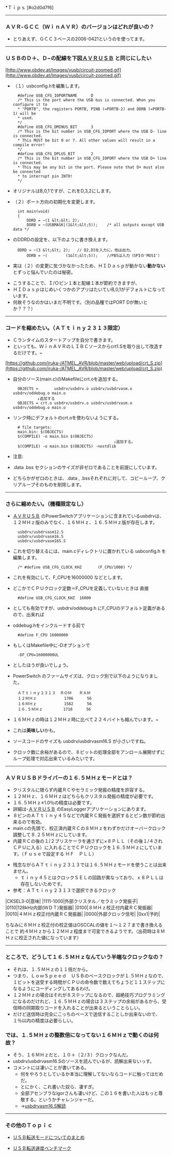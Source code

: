 ﻿*Ｔｉｐｓ [#o2d0d7f6]

- - - -
### ＡＶＲ-ＧＣＣ（ＷｉｎＡＶＲ）のバージョンはどれが良いの？
- とりあえず、ＧＣＣ３ベースの2006-0421というのを使ってます。

<!-- dummy comment line for breaking list -->


- - - -
### ＵＳＢのＤ＋、Ｄ−の配線を下図[ＡＶＲＵＳＢ](http://www.obdev.at/products/avrusb/index.html) と同じにしたい
[http://www.obdev.at/Images/vusb/circuit-zoomed.gif](http://www.obdev.at/Images/vusb/circuit-zoomed.gif) 

- （１）usbconfig.hを編集します。

		#define USB_CFG_IOPORTNAME      D
		/* This is the port where the USB bus is connected. When you configure it to
		* "PORTB", the registers PORTB, PINB (=PORTB-2) and DDRB (=PORTB-1) will be
		* used.
		*/
		#define USB_CFG_DMINUS_BIT      3
		/* This is the bit number in USB_CFG_IOPORT where the USB D- line is connected.
		* This MUST be bit 0 or 7. All other values will result in a compile error!
		*/
		#define USB_CFG_DPLUS_BIT       2
		/* This is the bit number in USB_CFG_IOPORT where the USB D+ line is connected.
		* This may be any bit in the port. Please note that D+ must also be connected
		* to interrupt pin INT0!
		*/
- オリジナルはB,0,1ですが、これをD,3,2にします。
- （２）ポート方向の初期化を変更します。

		int main(void)
		{
			DDRD = ~(1 &lt;&lt; 2);
			DDRB = ~(USBMASK|(1&lt;&lt;5));    /* all outputs except USB data */
- のDDRDの設定を、以下のように書き換えます。

		DDRD = ~(3 &lt;&lt; 2);   // D2,D3を入力に。他は出力。
			DDRB = ~(        (1&lt;&lt;5));    //PB5は入力（SPIの'MOSI'）
- 実は（２）の変更に気づかなかったため、ＨＩＤａｓｐが動かない**動かない**とずっと悩んでいたのは秘密。

<!-- dummy comment line for breaking list -->

- こうすることで、Ｉ/Ｏピン１本と配線１本が節約できますが、
- ＨＩＤａｓｐはじめいくつかのアプリはたいていB,0,1がデフォルトになっています。
- 何故そうなのかはいまだ不明です。（別の品種ではPORT Dが無いとか？？？）

<!-- dummy comment line for breaking list -->

- - - -
### コードを縮めたい。（ＡＴｔｉｎｙ２３１３限定）
- Ｃランタイムのスタートアップを自分で書きます。
- といっても、ＷｉｎＡＶＲのＬＩＢＣソースからcrt1.Sを取り出して改造するだけです。~

<!-- dummy comment line for breaking list -->
[https://github.com/iruka-/ATMEL_AVR/blob/master/web/upload/crt_S.zip](https://github.com/iruka-/ATMEL_AVR/blob/master/web/upload/crt_S.zip) 
- 自分のソース(main.c)のMakefileにcrt.oを追加する。

		OBJECTS =       usbdrv/usbdrv.o usbdrv/usbdrvasm.o usbdrv/oddebug.o main.o
		  　　　　↓追加する
		OBJECTS = crt.o usbdrv/usbdrv.o usbdrv/usbdrvasm.o usbdrv/oddebug.o main.o
- リンク時にデフォルトのcrt.oを使わないようにする。

		# file targets:
		main.bin: $(OBJECTS)
		$(COMPILE) -o main.bin $(OBJECTS)
		                                          ↓追加する。
		$(COMPILE) -o main.bin $(OBJECTS) -nostdlib
- 注意:
- .data .bss セクションのサイズが非ゼロであることを前提にしています。
- どちらかがゼロのときは、.data , .bssそれぞれに対して、コピーループ、クリアループそのものを削除します。

<!-- dummy comment line for breaking list -->

- - - -
### さらに縮めたい。（機種限定なし）
- [ＡＶＲＵＳＢ](http://www.obdev.at/products/avrusb/index.html) のPowerSwitchアプリケーションに含まれているusbdrvは、１２ＭＨｚ版のみでなく、１６ＭＨｚ、１６.５ＭＨｚ版が存在します。

		usbdrv/usbdrvasm12.S
		usbdrv/usbdrvasm16.S
		usbdrv/usbdrvasm165.S
- これを切り替えるには、main.cディレクトリに置かれている usbconfig.h を編集します。

		/* #define USB_CFG_CLOCK_KHZ       (F_CPU/1000) */
- これを有効にして、F_CPUを16000000 などとします。
- どこかでＣＰＵクロック定数＝F_CPUを定義していないときは 直接

		#define USB_CFG_CLOCK_KHZ  16000
- としても有効ですが、usbdrv/oddebug.h にF_CPUのデフォルト定義があるので、出来れば
- oddebug.hをインクルードする前で

		#define F_CPU 16000000
- もしくはMakefile中に-Dオプションで

		-DF_CPU=16000000UL
- としたほうが良いでしょう。
- PowerSwitch のファームサイズは、クロック別で以下のようになりました。

		ＡＴｔｉｎｙ２３１３  ＲＯＭ　　ＲＡＭ
		１２ＭＨｚ            1706      56
		１６ＭＨｚ            1582      56
		１６.５ＭＨｚ         1710      56
- １６ＭＨｚの時は１２ＭＨｚ時に比べて２２４バイトも縮んでいます。~
- これは**美味しい**かも。
- ソースコードのサイズも usbdrv/usbdrvasm16.S が小さいですね。
- クロック数に余裕があるので、８ビットの処理全部をアンロール展開せずにループ処理で対応出来ているみたいです。

<!-- dummy comment line for breaking list -->

- - - -

### ＡＶＲＵＳＢドライバーの１６.５ＭＨｚモードとは？
- クリスタルに限らず内蔵ＲＣやセラミック発振の精度を許容する。
- １２ＭＨｚ、１６ＭＨｚはどちらもクリスタル発振の精度が必要です。
- １６.５ＭＨｚ±1.0％の精度は必要です。
- 詳細は-[ＡＶＲＵＳＢ](http://www.obdev.at/products/avrusb/index.html) のEasyLoggerアプリケーションにあります。
- ８ピンのＡＴｔｉｎｙ４５などで内蔵ＲＣ発振を選択するとピン数が節約出来るので有効。
- main.cの先頭で、校正済内蔵ＲＣの８ＭＨｚをわずかだけオーバークロック調整して８.２５ＭＨｚにしています。
- 内蔵ＲＣの後の１/２プリスケーラを通さずに×８ＰＬＬ（その後１/４されＣＰＵに入る）に入れることでＣＰＵクロックを１６.５ＭＨｚにしています。（Ｆｕｓｅで設定する ＨＦ　ＰＬＬ）

<!-- dummy comment line for breaking list -->

- 残念ながらＡＴｔｉｎｙ２３１３では１６.５ＭＨｚモードを使うことは出来ません。
    - ｔｉｎｙ４５とはクロックＳＥＬの回路が異なっており、ｘ８ＰＬＬは存在しないためです。
- 参考：ＡＴｔｉｎｙ２３１３で選択できるクロック

<!-- dummy comment line for breaking list -->
|CKSEL3-0|意味|
|1111-1000|外部クリスタル／セラミック発振子|
|0110|128kHz内部(ＷＤＴ)発振器|
|0100|８ＭＨｚ校正付内蔵ＲＣ発振器|
|0010|４ＭＨｚ校正付内蔵ＲＣ発振器|
|0000|外部クロック信号|
|0xx1|予約|

ちなみに８ＭＨｚ校正付の校正値はOSCCALの値を１〜１２７まで書き換えることで
約４ＭＨｚから１２ＭＨｚ程度まで可変できるようです。（出荷時は８ＭＨｚに校正された値になっています）
- - - -

### ところで、どうして１６.５ＭＨｚなんていう半端なクロックなの？
- それは、１.５ＭＨｚの１１倍だから。
- つまり、ＬｏｗＳｐｅｅｄ　ＵＳＢのベースクロックが１.５ＭＨｚなので、１ビットを送受する時間がＣＰＵの命令数で数えてちょうど１１ステップになるようにコーディングしてあるわけ。
- １２ＭＨｚの場合はそれが８ステップになるので、超絶技巧プログラミングになるのだけれど、１６.５ＭＨｚの場合は３ステップの余裕があるから、受信時の同期取りコードを入れることが出来るということらしい。
- だけど送信時は完全にこっちのペースで送信することしか出来ないので、１％以内の精度は必要らしい。

<!-- dummy comment line for breaking list -->

### では、１.５ＭＨｚの整数倍になってない１６ＭＨｚで動くのは何故？
- そう、１６ＭＨｚだと、１０＋（２/３）クロックなんだ。
- usbdrv/usbdrvasm16.Sのソースを読んでいるが、読解出来ないっす。
- コメントには凄いことが書いてある。
    - 何をやろうとしているか本当に理解してないならコードに触ってはだめだ。
    - とにかく、これ書いた奴ら、凄すぎ。
    - 全部アセンブラなigorさんも凄いけど、この１６を書いた人はもっと尊敬する。というかチャレンジャーだ。
    - →[usbdrvasm16.S解読](https://github.com/iruka-/ATMEL_AVR/blob/master/web/log/2007-10.html#if7e6d57) 
- - - -
### その他のＴｏｐｉｃ
- [ＵＳＢ転送モードについてのまとめ](なんちゃってシリアル#uf936d7d.md) 

<!-- dummy comment line for breaking list -->

- [ＵＳＢ転送速度ベンチマーク](今後の目標#l07b1d63.md) 

